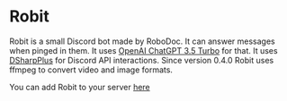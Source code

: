 # Robit
Robit is a small Discord bot made by RoboDoc. It can answer messages when pinged in them. It uses [OpenAI ChatGPT 3.5 Turbo](https://platform.openai.com/docs/models/gpt-3-5) for that.
It uses [DSharpPlus](https://github.com/DSharpPlus/DSharpPlus) for Discord API interactions.
Since version 0.4.0 Robit uses ffmpeg to convert video and image formats.

You can add Robit to your server [here](https://discord.com/api/oauth2/authorize?client_id=1049457745763500103&permissions=964220668992&scope=bot%20applications.commands)
